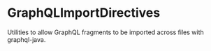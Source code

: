 # GraphQLImportDirectives
Utilities to allow GraphQL fragments to be imported across files with graphql-java.
